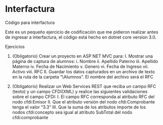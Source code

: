 # Interfactura
Código para interfactura

Este es un pequeño ejercicio de codificación que me pidieron realizar antes de ingresar a interfactura, el código está hecho en dotnet core version 3.0.

Ejercicios
1.	(Obligatorio) Crear un proyecto en ASP NET MVC para:
I.	Mostrar una página de captura de alumnos:
    i.      Nombre
    ii.      Apellido Paterno
    iii.      Apellido Materno
    iv.      Fecha de Nacimiento
    v.      Genero
    vi.      Fecha de Ingreso
    vii.      Activo
    viii.      RFC
II.	Guardar los datos capturados en un archivo de texto en la ruta de la carpeta “\Alumnos”. El nombre del archivo será el RFC
 
2.	(Obligatorio) Realizar un Web Services REST que reciba un campo RFC (texto) y un campo CFDI(XML) y realice las siguientes validaciones sobre el campo CFDI:
I.	El campo RFC corresponda al atributo RFC del nodo cfdi:Emisor
II.	Que el atributo versión del nodo cfdi:Comprobante tenga el valor “3.3”
III.	Que la suma de los atributos importe de los nodos cfdi:concepto sea igual al atributo SubTotal del nodo cfdi:comprobante
 

